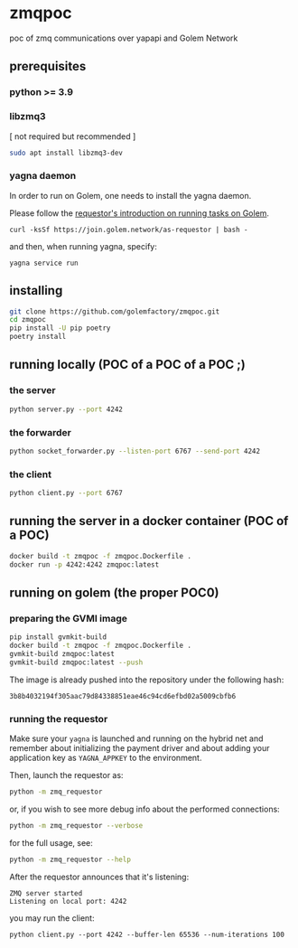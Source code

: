 # zmqpoc
poc of zmq communications over yapapi and Golem Network

## prerequisites

### python >= 3.9

### libzmq3

[ not required but recommended ]

```bash
sudo apt install libzmq3-dev
```

### yagna daemon

In order to run on Golem, one needs to install the yagna daemon.

Please follow the [requestor's introduction on running tasks on Golem](https://handbook.golem.network/requestor-tutorials/flash-tutorial-of-requestor-development).

```
curl -ksSf https://join.golem.network/as-requestor | bash -
```

and then, when running yagna, specify:

```
yagna service run
```


## installing

```bash
git clone https://github.com/golemfactory/zmqpoc.git
cd zmqpoc
pip install -U pip poetry
poetry install
```

## running locally (POC of a POC of a POC ;)

### the server

```bash
python server.py --port 4242
```

### the forwarder

```bash
python socket_forwarder.py --listen-port 6767 --send-port 4242
```

### the client

```bash
python client.py --port 6767
```

## running the server in a docker container (POC of a POC)

```bash
docker build -t zmqpoc -f zmqpoc.Dockerfile .
docker run -p 4242:4242 zmqpoc:latest
```

## running on golem (the proper POC0)

### preparing the GVMI image

```bash
pip install gvmkit-build
docker build -t zmqpoc -f zmqpoc.Dockerfile .
gvmkit-build zmqpoc:latest
gvmkit-build zmqpoc:latest --push
```

The image is already pushed into the repository under the following hash:

```
3b8b4032194f305aac79d84338851eae46c94cd6efbd02a5009cbfb6
```

### running the requestor

Make sure your `yagna` is launched and running on the hybrid net and remember about
initializing the payment driver and about adding your application key as 
`YAGNA_APPKEY` to the environment.

Then, launch the requestor as:

```bash
python -m zmq_requestor
```

or, if you wish to see more debug info about the performed connections:

```bash
python -m zmq_requestor --verbose
```

for the full usage, see:

```bash
python -m zmq_requestor --help
```

After the requestor announces that it's listening:

```
ZMQ server started
Listening on local port: 4242
```

you may run the client:

```
python client.py --port 4242 --buffer-len 65536 --num-iterations 100
```
